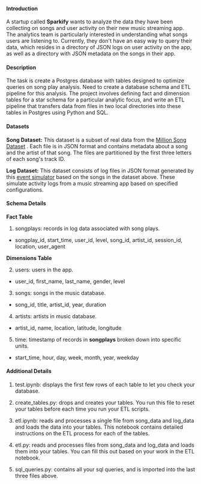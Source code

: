 #### Introduction
A startup called **Sparkify** wants to analyze the data they have been collecting on songs and user activity on their new music streaming app.  
The analytics team is particularly interested in understanding what songs users are listening to. Currently, they don't have an easy way to query their data, which resides in a directory of JSON logs on user activity on the app, as well as a directory with JSON metadata on the songs in their app.    

#### Description
The task is create a Postgres database with tables designed to optimize queries on song play analysis. Need to create a database schema and ETL pipeline for this analysis. The project involves defining fact and dimension tables for a star schema for a particular analytic focus, and write an ETL pipeline that transfers data from files in two local directories into these tables in Postgres using Python and SQL.    

#### Datasets
**Song Dataset:** This dataset is a subset of real data from the [Million Song Dataset](http://millionsongdataset.com/) . Each file is in JSON format and contains metadata about a song and the artist of that song. The files are partitioned by the first three letters of each song's track ID.    

**Log Dataset:** This dataset consists of log files in JSON format generated by this [event simulator](https://github.com/Interana/eventsim) based on the songs in the dataset above. These simulate activity logs from a music streaming app based on specified configurations.    

#### Schema Details
**Fact Table**
1. songplays: records in log data associated with song plays.
- songplay_id, start_time, user_id, level, song_id, artist_id, session_id, location, user_agent

**Dimensions Table**    

2. users: users in the app.  
- user_id, first_name, last_name, gender, level

3. songs: songs in the music database.  
- song_id, title, artist_id, year, duration

4. artists: artists in music database.  
- artist_id, name, location, latitude, longitude

5. time: timestamp of records in **songplays** broken down into specific units.  
- start_time, hour, day, week, month, year, weekday

#### Additional Details

1. test.ipynb: displays the first few rows of each table to let you check your database.  

2. create_tables.py: drops and creates your tables. You run this file to reset your tables before each time you run your ETL scripts.

3. etl.ipynb: reads and processes a single file from song_data and log_data and loads the data into your tables. This notebook contains detailed instructions on the ETL process for each of the tables.

4. etl.py: reads and processes files from song_data and log_data and loads them into your tables. You can fill this out based on your work in the ETL notebook.

5. sql_queries.py: contains all your sql queries, and is imported into the last three files above.





